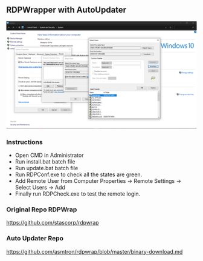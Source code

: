 ## RDPWrapper with AutoUpdater
<p align="center">
	<img src="images/title.png">
</p>

### Instructions
- Open CMD in Administrator
- Run install.bat batch file
- Run update.bat batch file
- Run RDPConf.exe to check all the states are green.
- Add Remote User from Computer Properties -> Remote Settings -> Select Users -> Add 
- Finally run RDPCheck.exe to test the remote login.

### Original Repo RDPWrap
https://github.com/stascorp/rdpwrap
### Auto Updater Repo
https://github.com/asmtron/rdpwrap/blob/master/binary-download.md
